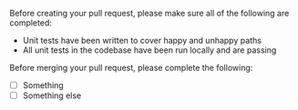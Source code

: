 Before creating your pull request, please make sure all of the following are completed:
- Unit tests have been written to cover happy and unhappy paths
- All unit tests in the codebase have been run locally and are passing

Before merging your pull request, please complete the following:
- [ ] Something
- [ ] Something else
